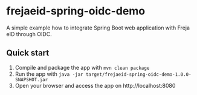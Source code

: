 # frejaeid-spring-oidc-demo
A simple example how to integrate Spring Boot web application with Freja eID through OIDC.

## Quick start
1. Compile and package the app with 
```mvn clean package``` 
2. Run the app with ```java -jar target/frejaeid-spring-oidc-demo-1.0.0-SNAPSHOT.jar```
3. Open your browser and access the app on http://localhost:8080